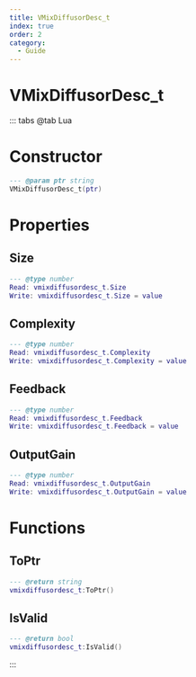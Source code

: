 ```yaml
---
title: VMixDiffusorDesc_t
index: true
order: 2
category:
  - Guide
---
```


# VMixDiffusorDesc_t

::: tabs
@tab Lua
# Constructor
```lua
--- @param ptr string
VMixDiffusorDesc_t(ptr)
```
# Properties
## Size 
```lua
--- @type number
Read: vmixdiffusordesc_t.Size
Write: vmixdiffusordesc_t.Size = value
```
## Complexity 
```lua
--- @type number
Read: vmixdiffusordesc_t.Complexity
Write: vmixdiffusordesc_t.Complexity = value
```
## Feedback 
```lua
--- @type number
Read: vmixdiffusordesc_t.Feedback
Write: vmixdiffusordesc_t.Feedback = value
```
## OutputGain 
```lua
--- @type number
Read: vmixdiffusordesc_t.OutputGain
Write: vmixdiffusordesc_t.OutputGain = value
```
# Functions
## ToPtr
```lua
--- @return string
vmixdiffusordesc_t:ToPtr()
```
## IsValid
```lua
--- @return bool
vmixdiffusordesc_t:IsValid()
```

:::